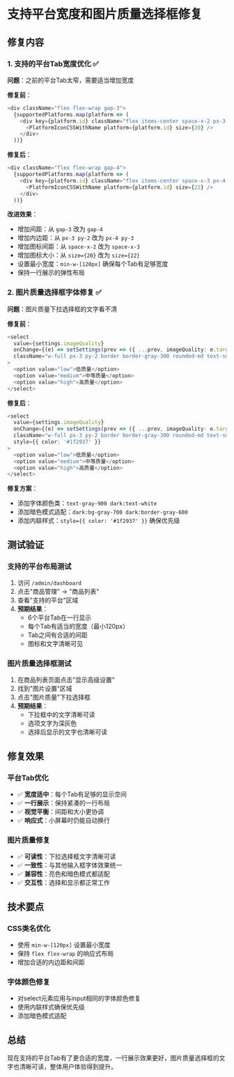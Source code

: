 # 支持平台宽度和图片质量选择框修复

## 修复内容

### 1. 支持的平台Tab宽度优化 ✅

**问题**：之前的平台Tab太窄，需要适当增加宽度

**修复前**：
```typescript
<div className="flex flex-wrap gap-3">
  {supportedPlatforms.map(platform => (
    <div key={platform.id} className="flex items-center space-x-2 px-3 py-2 bg-gray-50 rounded-lg hover:bg-gray-100 transition-colors">
      <PlatformIconCSSWithName platform={platform.id} size={20} />
    </div>
  ))}
```

**修复后**：
```typescript
<div className="flex flex-wrap gap-4">
  {supportedPlatforms.map(platform => (
    <div key={platform.id} className="flex items-center space-x-3 px-4 py-3 bg-gray-50 rounded-lg hover:bg-gray-100 transition-colors min-w-[120px]">
      <PlatformIconCSSWithName platform={platform.id} size={22} />
    </div>
  ))}
```

**改进效果**：
- 增加间距：从 `gap-3` 改为 `gap-4`
- 增加内边距：从 `px-3 py-2` 改为 `px-4 py-3`
- 增加图标间距：从 `space-x-2` 改为 `space-x-3`
- 增加图标大小：从 `size={20}` 改为 `size={22}`
- 设置最小宽度：`min-w-[120px]` 确保每个Tab有足够宽度
- 保持一行展示的弹性布局

### 2. 图片质量选择框字体修复 ✅

**问题**：图片质量下拉选择框的文字看不清

**修复前**：
```typescript
<select
  value={settings.imageQuality}
  onChange={(e) => setSettings(prev => ({ ...prev, imageQuality: e.target.value as any }))}
  className="w-full px-3 py-2 border border-gray-300 rounded-md text-sm"
>
  <option value="low">低质量</option>
  <option value="medium">中等质量</option>
  <option value="high">高质量</option>
</select>
```

**修复后**：
```typescript
<select
  value={settings.imageQuality}
  onChange={(e) => setSettings(prev => ({ ...prev, imageQuality: e.target.value as any }))}
  className="w-full px-3 py-2 border border-gray-300 rounded-md text-sm text-gray-900 dark:text-white dark:bg-gray-700 dark:border-gray-600"
  style={{ color: '#1f2937' }}
>
  <option value="low">低质量</option>
  <option value="medium">中等质量</option>
  <option value="high">高质量</option>
</select>
```

**修复方案**：
- 添加字体颜色类：`text-gray-900 dark:text-white`
- 添加暗色模式适配：`dark:bg-gray-700 dark:border-gray-600`
- 添加内联样式：`style={{ color: '#1f2937' }}` 确保优先级

## 测试验证

### 支持的平台布局测试
1. 访问 `/admin/dashboard`
2. 点击"商品管理" → "商品列表"
3. 查看"支持的平台"区域
4. **预期结果**：
   - 6个平台Tab在一行显示
   - 每个Tab有适当的宽度（最小120px）
   - Tab之间有合适的间距
   - 图标和文字清晰可见

### 图片质量选择框测试
1. 在商品列表页面点击"显示高级设置"
2. 找到"图片设置"区域
3. 点击"图片质量"下拉选择框
4. **预期结果**：
   - 下拉框中的文字清晰可读
   - 选项文字为深灰色
   - 选择后显示的文字也清晰可读

## 修复效果

### 平台Tab优化
- ✅ **宽度适中**：每个Tab有足够的显示空间
- ✅ **一行展示**：保持紧凑的一行布局
- ✅ **视觉平衡**：间距和大小更协调
- ✅ **响应式**：小屏幕时仍能自动换行

### 图片质量修复
- ✅ **可读性**：下拉选择框文字清晰可读
- ✅ **一致性**：与其他输入框字体效果统一
- ✅ **兼容性**：亮色和暗色模式都适配
- ✅ **交互性**：选择和显示都正常工作

## 技术要点

### CSS类名优化
- 使用 `min-w-[120px]` 设置最小宽度
- 保持 `flex flex-wrap` 的响应式布局
- 增加合适的内边距和间距

### 字体颜色修复
- 对select元素应用与input相同的字体颜色修复
- 使用内联样式确保优先级
- 添加暗色模式适配

## 总结
现在支持的平台Tab有了更合适的宽度，一行展示效果更好，图片质量选择框的文字也清晰可读，整体用户体验得到提升。
